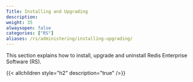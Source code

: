 ```yaml
---
Title: Installing and Upgrading
description:
weight: 35
alwaysopen: false
categories: ["RS"]
aliases: /rs/administering/installing-upgrading/
---
```

This section explains how to install, upgrade and uninstall Redis
Enterprise Software (RS).

{{< allchildren style="h2" description="true" />}}
